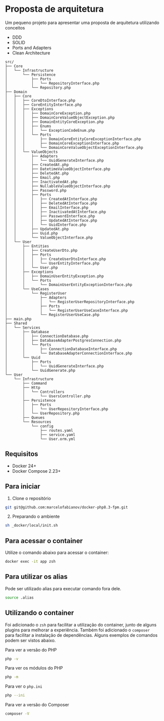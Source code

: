 # Proposta de arquitetura

Um pequeno projeto para apresentar uma proposta de arquitetura utilizando conceitos

- DDD
- SOLID
- Ports and Adapters
- Clean Architecture

```
src/
├── Core
│   └── Infrastructure
│       └── Persistence
│           ├── Ports
│           │   └── RepositoryInterface.php
│           └── Repository.php
├── Domain
│   ├── Core
│   │   ├── CoreDtoInterface.php
│   │   ├── CoreEntityInterface.php
│   │   ├── Exceptions
│   │   │   ├── DomainCoreException.php
│   │   │   ├── DomainCoreValueObjectException.php
│   │   │   ├── DomainEntityCoreException.php
│   │   │   ├── Enums
│   │   │   │   └── ExceptionCodeEnum.php
│   │   │   └── Ports
│   │   │       ├── DomainCoreEntityCoreExceptionInterface.php
│   │   │       ├── DomainCoreExceptionInterface.php
│   │   │       └── DomainCoreValueObjectExceptionInterface.php
│   │   └── ValueObjects
│   │       ├── Adapters
│   │       │   └── UuidGenerateInterface.php
│   │       ├── CreatedAt.php
│   │       ├── DatetimeValueObjectInterface.php
│   │       ├── DeletedAt.php
│   │       ├── Email.php
│   │       ├── InactivatedAt.php
│   │       ├── NullableValueObjectInterface.php
│   │       ├── Password.php
│   │       ├── Ports
│   │       │   ├── CreatedAtInterface.php
│   │       │   ├── DeletedAtInterface.php
│   │       │   ├── EmailInterface.php
│   │       │   ├── InactivatedAtInterface.php
│   │       │   ├── PasswordInterface.php
│   │       │   ├── UpdatedAtInterface.php
│   │       │   └── UuidInterface.php
│   │       ├── UpdatedAt.php
│   │       ├── Uuid.php
│   │       └── ValueObjectInterface.php
│   └── User
│       ├── Entities
│       │   ├── CreateUserDto.php
│       │   ├── Ports
│       │   │   ├── CreateUserDtoInterface.php
│       │   │   └── UserEntityInterface.php
│       │   └── User.php
│       ├── Exceptions
│       │   ├── DomainUserEntityException.php
│       │   └── Ports
│       │       └── DomainUserEntityExceptionInterface.php
│       └── UseCases
│           └── RegisterUser
│               ├── Adapters
│               │   └── RegisterUserRepositoryInterface.php
│               ├── Ports
│               │   └── RegisterUserUseCaseInterface.php
│               └── RegisterUserUseCase.php
├── main.php
├── Shared
│   └── Services
│       ├── Database
│       │   ├── ConnectionDatabase.php
│       │   ├── DatabaseAdapterPostgresConnection.php
│       │   └── Ports
│       │       ├── ConnectionDatabaseInterface.php
│       │       └── DatabaseAdapterConnectionInterface.php
│       └── Uuid
│           ├── Ports
│           │   └── UuidGenerateInterface.php
│           └── UuidGenerate.php
└── User
    └── Infrastructure
        ├── Command
        ├── Http
        │   └── Controllers
        │       └── UsersController.php
        ├── Persistence
        │   ├── Ports
        │   │   └── UserRepositoryInterface.php
        │   └── UserRepository.php
        ├── Queues
        └── Resources
            └── config
                ├── routes.yaml
                ├── service.yaml
                └── User.orm.yml

```

## Requisitos

- Docker 24+
- Docker Compose 2.23+

## Para iniciar

1. Clone o repositório

```bash
git git@github.com:marcelofabianov/docker-php8.3-fpm.git
```

2. Preparando o ambiente

```bash
sh _docker/local/init.sh
```

## Para acessar o container

Utilize o comando abaixo para acessar o container:

```bash
docker exec -it app zsh
```

## Para utilizar os alias

Pode ser utilizado alias para executar comando fora dele.

```bash
source .alias
```

## Utilizando o container

Foi adicionado o `zsh` para facilitar a utilização do container, junto de alguns plugins para melhorar a experiência.
Também foi adicionado o `composer` para facilitar a instalação de dependências.
Alguns exemplos de comandos podem ser vistos abaixo.

Para ver a versão do PHP

```bash
php -v
```

Para ver os módulos do PHP

```bash
php -m
```

Para ver o `php.ini`

```bash
php --ini
```

Para ver a versão do Composer

```bash
composer -V

